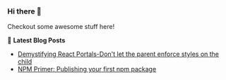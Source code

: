 ### Hi there 👋
Checkout some awesome stuff here!


📕 **Latest Blog Posts**
<!-- BLOG-POST-LIST:START -->
- [Demystifying React Portals-Don't let the parent enforce styles on the child](https://dev.to/sanskar95/demystifying-react-portals-don-t-let-the-parent-enforce-styles-on-the-child-1p4p)
- [NPM Primer: Publishing your first npm package](https://dev.to/sanskar95/npm-primer-publishing-your-first-npm-package-1ma7)
<!-- BLOG-POST-LIST:END -->
